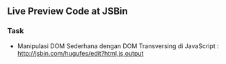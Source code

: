 ## Live Preview Code at JSBin

### Task

- Manipulasi DOM Sederhana dengan DOM Transversing di JavaScript : http://jsbin.com/hugufes/edit?html,js,output
